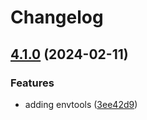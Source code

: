 # Changelog

## [4.1.0](https://github.com/aversini/node-cli/compare/envtools-v4.0.0...envtools-v4.1.0) (2024-02-11)


### Features

* adding envtools ([3ee42d9](https://github.com/aversini/node-cli/commit/3ee42d9c71bdbcb2efa91b3c18b5f6257291784c))
